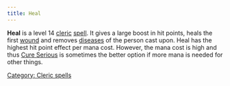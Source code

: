 ```yaml
---
title: Heal
---
```


**Heal** is a level 14 [cleric](cleric "wikilink")
[spell](spell "wikilink"). It gives a large boost in hit points, heals
the first [wound](wound "wikilink") and removes
[diseases](disease "wikilink") of the person cast upon. Heal has the
highest hit point effect per mana cost. However, the mana cost is high
and thus [Cure Serious](Cure_Serious "wikilink") is sometimes the better
option if more mana is needed for other things.

[Category: Cleric spells](Category:_Cleric_spells "wikilink")